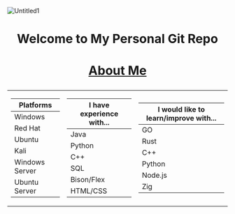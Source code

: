 ![Untitled1](https://github.com/user-attachments/assets/aee59176-012f-435f-a071-1468e62c34cd)
# <p align="center">Welcome to My Personal Git Repo</p>

# <p align="center"><ins>About Me</ins></p>

<div align="center">
<table>
  <tbody>
  <td>
  
| Platforms |
| ------- |
| Windows |
| Red Hat |
| Ubuntu |
| Kali |
| Windows Server |
| Ubuntu Server |
    
  </td>
  <td>
    
| I have experience with... |
| ------- |
| Java |
| Python |
| C++ |
| SQL |
| Bison/Flex |
| HTML/CSS |

  </td>
    <td>
    
| I would like to learn/improve with... |
| ------- |
| GO |
| Rust |
| C++ |
| Python |
| Node.js |
| Zig |

  </td>
  </tbody>
</table>
</div>
<!--
**Rabbischmitty/Rabbischmitty** is a ✨ _special_ ✨ repository because its `README.md` (this file) appears on your GitHub profile.

Here are some ideas to get you started:

- 🔭 I’m currently working on ...
- 🌱 I’m currently learning ...
- 👯 I’m looking to collaborate on ...
- 🤔 I’m looking for help with ...
- 💬 Ask me about ...
- 📫 How to reach me: ...
- 😄 Pronouns: ...
- ⚡ Fun fact: ...
-->

